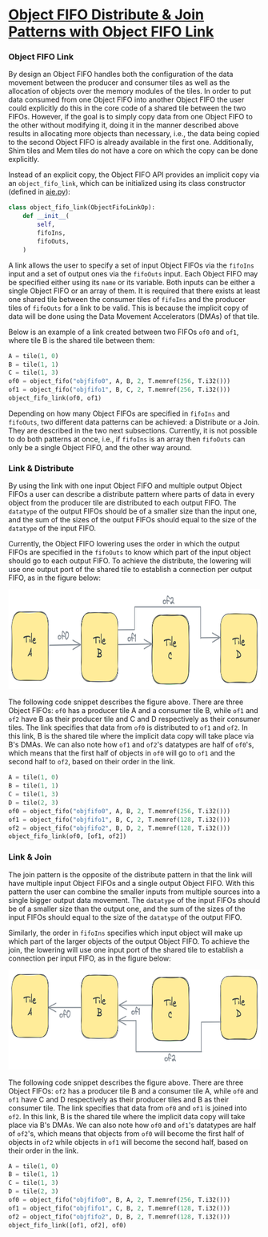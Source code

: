 <!---//===- README.md ---------------------------------------*- Markdown -*-===//
//
// This file is licensed under the Apache License v2.0 with LLVM Exceptions.
// See https://llvm.org/LICENSE.txt for license information.
// SPDX-License-Identifier: Apache-2.0 WITH LLVM-exception
//
// Copyright (C) 2024, Advanced Micro Devices, Inc.
// 
//===----------------------------------------------------------------------===//-->

# <ins>Object FIFO Distribute & Join Patterns with Object FIFO Link</ins>

### Object FIFO Link

By design an Object FIFO handles both the configuration of the data movement between the producer and consumer tiles as well as the allocation of objects over the memory modules of the tiles. In order to put data consumed from one Object FIFO into another Object FIFO the user could explicitly do this in the core code of a shared tile between the two FIFOs. However, if the goal is to simply copy data from one Object FIFO to the other without modifying it, doing it in the manner described above results in allocating more objects than necessary, i.e., the data being copied to the second Object FIFO is already available in the first one. Additionally, Shim tiles and Mem tiles do not have a core on which the copy can be done explicitly.

Instead of an explicit copy, the Object FIFO API provides an implicit copy via an `object_fifo_link`, which can be initialized using its class constructor (defined in [aie.py](../../../../python/dialects/aie.py)):
```python
class object_fifo_link(ObjectFifoLinkOp):
    def __init__(
        self,
        fifoIns,
        fifoOuts,
    )
```
A link allows the user to specify a set of input Object FIFOs via the `fifoIns` input and a set of output ones via the `fifoOuts` input. Each Object FIFO may be specified either using its `name` or its variable. Both inputs can be either a single Object FIFO or an array of them. It is required that there exists at least one shared tile between the consumer tiles of `fifoIns` and the producer tiles of `fifoOuts` for a link to be valid. This is because the implicit copy of data will be done using the Data Movement Accelerators (DMAs) of that tile.

Below is an example of a link created between two FIFOs `of0` and `of1`, where tile B is the shared tile between them:
```python
A = tile(1, 0)
B = tile(1, 1)
C = tile(1, 3)
of0 = object_fifo("objfifo0", A, B, 2, T.memref(256, T.i32()))
of1 = object_fifo("objfifo1", B, C, 2, T.memref(256, T.i32()))
object_fifo_link(of0, of1)
```

Depending on how many Object FIFOs are specified in `fifoIns` and `fifoOuts`, two different data patterns can be achieved: a Distribute or a Join. They are described in the two next subsections. Currently, it is not possible to do both patterns at once, i.e., if `fifoIns` is an array then `fifoOuts` can only be a single Object FIFO, and the other way around.

### Link & Distribute

By using the link with one input Object FIFO and multiple output Object FIFOs a user can describe a distribute pattern where parts of data in every object from the producer tile are distributed to each output FIFO. The `datatype` of the output FIFOs should be of a smaller size than the input one, and the sum of the sizes of the output FIFOs should equal to the size of the `datatype` of the input FIFO.

Currently, the Object FIFO lowering uses the order in which the output FIFOs are specified in the `fifoOuts` to know which part of the input object should go to each output FIFO. To achieve the distribute, the lowering will use one output port of the shared tile to establish a connection per output FIFO, as in the figure below:

<img src="./../../../assets/Distribute.png" height="200">

The following code snippet describes the figure above. There are three Object FIFOs: `of0` has a producer tile A and a consumer tile B, while `of1` and `of2` have B as their producer tile and C and D respectively as their consumer tiles. The link specifies that data from `of0` is distributed to `of1` and `of2`. In this link, B is the shared tile where the implicit data copy will take place via B's DMAs. We can also note how `of1` and `of2`'s datatypes are half of `of0`'s, which means that the first half of objects in `of0` will go to `of1` and the second half to `of2`, based on their order in the link.
```python
A = tile(1, 0)
B = tile(1, 1)
C = tile(1, 3)
D = tile(2, 3)
of0 = object_fifo("objfifo0", A, B, 2, T.memref(256, T.i32()))
of1 = object_fifo("objfifo1", B, C, 2, T.memref(128, T.i32()))
of2 = object_fifo("objfifo2", B, D, 2, T.memref(128, T.i32()))
object_fifo_link(of0, [of1, of2])
```

### Link & Join

The join pattern is the opposite of the distribute pattern in that the link will have multiple input Object FIFOs and a single output Object FIFO. With this pattern the user can combine the smaller inputs from multiple sources into a single bigger output data movement. The `datatype` of the input FIFOs should be of a smaller size than the output one, and the sum of the sizes of the input FIFOs should equal to the size of the `datatype` of the output FIFO.

Similarly, the order in `fifoIns` specifies which input object will make up which part of the larger objects of the output Object FIFO. To achieve the join, the lowering will use one input port of the shared tile to establish a connection per input FIFO, as in the figure below:

<img src="./../../../assets/Join.png" height="200">

The following code snippet describes the figure above. There are three Object FIFOs: `of2` has a producer tile B and a consumer tile A, while `of0` and `of1` have C and D respectively as their producer tiles and B as their consumer tile. The link specifies that data from `of0` and `of1` is joined into `of2`. In this link, B is the shared tile where the implicit data copy will take place via B's DMAs. We can also note how `of0` and `of1`'s datatypes are half of `of2`'s, which means that objects from `of0` will become the first half of objects in `of2` while objects in `of1` will become the second half, based on their order in the link.
```python
A = tile(1, 0)
B = tile(1, 1)
C = tile(1, 3)
D = tile(2, 3)
of0 = object_fifo("objfifo0", B, A, 2, T.memref(256, T.i32()))
of1 = object_fifo("objfifo1", C, B, 2, T.memref(128, T.i32()))
of2 = object_fifo("objfifo2", D, B, 2, T.memref(128, T.i32()))
object_fifo_link([of1, of2], of0)
```
